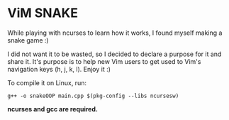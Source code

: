 # ViM SNAKE

While playing with ncurses to learn how it works, I found myself making a snake game :)

I did not want it to be wasted, so I decided to declare a purpose for it and share it. It's purpose is to help new Vim users to get used to Vim's navigation keys (h, j, k, l). Enjoy it :)

To compile it on Linux, run:
```shell
g++ -o snakeOOP main.cpp $(pkg-config --libs ncursesw)
```
__ncurses and gcc are required.__

